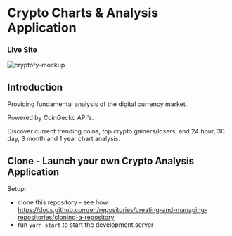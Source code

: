 # Crypto Charts & Analysis Application

### [Live Site](https://trycryptofy.com)

![cryptofy-mockup](https://user-images.githubusercontent.com/110155852/188304897-d217c498-92bd-4f8d-a49e-089c6b9dfb6f.png)

## Introduction

Providing fundamental analysis of the digital currency market. 

Powered by CoinGecko API's. 

Discover current trending coins, top crypto gainers/losers, and 24 hour, 30 day, 3 month and 1 year chart analysis.

## Clone - Launch your own Crypto Analysis Application

Setup:
- clone this repository - see how https://docs.github.com/en/repositories/creating-and-managing-repositories/cloning-a-repository
- run ```yarn start``` to start the development server